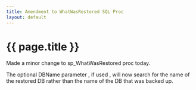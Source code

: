 ```yaml
---
title: Amendment to WhatWasRestored SQL Proc
layout: default
---
```


# {{ page.title }}

Made a minor change to sp_WhatWasRestored proc today.  

The optional DBName parameter , if used , will now search for the name of the restored DB rather than the name of the DB that was backed up.